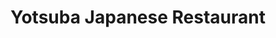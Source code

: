 ---
layout: place
title: "Yotsuba Japanese Restaurant"
permalink: /michigan/ann-arbor/yotsuba-japanese-restaurant.html
stateAbbr: MI
stateName: Michigan
cityName: Ann Arbor
seo:
  name: "Yotsuba Japanese Restaurant"
  type: Restaurant
  links: http://www.yotsuba-restaurant.com/
description: "Modern, minimalist space for sushi, teriyaki & more served in booths or traditional tatami rooms. Yotsuba Japanese Restaurant serves delicious sushi in Ann Arbor, Michigan. Try fresh Japanese dishes for a great dining experience. Available for takeout, delivery, lunch, and dinner."
place_id: ChIJAeSKkSuvPIgRyMyCKfNQKv0
photos:
  - name: >-
      places/ChIJAeSKkSuvPIgRyMyCKfNQKv0/photos/AeeoHcLe2tzpIsExupzmRS3QgDkw-wzCHWFfVpNLErq94DZERpuA-wqKBHXJaoLQcirdDwpjIDe1tpJbRhEG0HPh7rkTkB8AEaYVfEUA5qZ3rcq43oSfozmu0QnTKtLcKBykMfeVcpcgK7RVA9FS19xI0wou3ji-Rj9u5mUZVqO0v3PzZYngTV_95ernxvTiIxLZeakjHdhBhs7ZxrrADb4vycvoiX2Ws_Cm6QNLtauWQuOUREoRAdPS7q_et8dGjrwFRv-opJOQcHI5AG9e9IEu_Tufoba9j939bDk-qRvaETbzXg
    widthPx: 500
    heightPx: 333
    authorAttributions:
      - displayName: Yotsuba Japanese Restaurant
        uri: https://maps.google.com/maps/contrib/113783832709775405590
        photoUri: >-
          https://lh3.googleusercontent.com/a/ACg8ocI1RKS_ddP0XeUyCm7anHJ1X_kj6vgh6NNLNSWBGj2jBy6u3Q=s100-p-k-no-mo
    flagContentUri: >-
      https://www.google.com/local/imagery/report/?cb_client=maps_api_places.places_api&image_key=!1e10!2sAF1QipNuoH6F41n7lZqITkW7MP-NJEtMWJSDV4a8jj8l&hl=en-US
    googleMapsUri: >-
      https://www.google.com/maps/place//data=!3m4!1e2!3m2!1sAF1QipNuoH6F41n7lZqITkW7MP-NJEtMWJSDV4a8jj8l!2e10!4m2!3m1!1s0x883caf2b918ae401:0xfd2a50f32982ccc8
  - name: >-
      places/ChIJAeSKkSuvPIgRyMyCKfNQKv0/photos/AeeoHcJxBb_EA_Ly6bm4lRclRbAsUzWqt2vvqKC1yIKaeh6oagxCIO5_20RjhjrtrEYauJYMRrQuYhzzJycJwLEYuufuScfqPD9x1zY_iZInfT35haPIHp3Orur0A3qSFeaRU1eeTBq_EzPi0JiuiAmN20a6n-utN_2tJbyh7VxhxOwi9yn4-cDrMibzOir682wVLJQRvxdW0DSX8bUL19674sLNpegopDpIcNrNJs1WcDQwXzz_DwLv2VfRYwUUdmEWdVmo1XbBOxHNBkTcnxRRIWKL2npomP1ALuXzYEqISTms_w
    widthPx: 1032
    heightPx: 677
    authorAttributions:
      - displayName: Yotsuba Japanese Restaurant
        uri: https://maps.google.com/maps/contrib/113783832709775405590
        photoUri: >-
          https://lh3.googleusercontent.com/a/ACg8ocI1RKS_ddP0XeUyCm7anHJ1X_kj6vgh6NNLNSWBGj2jBy6u3Q=s100-p-k-no-mo
    flagContentUri: >-
      https://www.google.com/local/imagery/report/?cb_client=maps_api_places.places_api&image_key=!1e10!2sAF1QipMSR6ppGyKOsb6WCLIVSeAYR-VflIlrKxi_LWKY&hl=en-US
    googleMapsUri: >-
      https://www.google.com/maps/place//data=!3m4!1e2!3m2!1sAF1QipMSR6ppGyKOsb6WCLIVSeAYR-VflIlrKxi_LWKY!2e10!4m2!3m1!1s0x883caf2b918ae401:0xfd2a50f32982ccc8
  - name: >-
      places/ChIJAeSKkSuvPIgRyMyCKfNQKv0/photos/AeeoHcJj5IFR3VQr_-2c492fbout16X-oL28rg2dUGBNDj-u_kYIl8PYACVqfi-UiCSXTARRSUD9Tt9tknejkElIwIHVo5Af9B2A_U5VuSR7Vv1qkcDSGqvTl8utnwH695UT6B1Vt3hY6Jv0wfTlCZHZdJnLALj2NTJgSupwhHKdXzF8Fa-jN7OdmBgQO6QnZOLmiPn7OUXwCjTiyVo9azlc5x8xpKJSwql-XEsXNvCr2ZfRPyprspPVpSnEl2Vw0k3rH7KojOTuRFoibvJgZZEibCvHla-Qp8MDnL74WS0ZMyGUEDkeHWBdZfuiV7U-9Dasd9bwkM08cvU8ervrJQL57edpo8weMnOJkgyk72EV0nU3hBvOgteIpe9cdbD_SPpJVUnI71M1--ALxKdIZdkuKyUFeSC1SLU-v-xEkt-SvDylpL-wwPtoQ_jHhPbpsV42
    widthPx: 4000
    heightPx: 3000
    authorAttributions:
      - displayName: Nanette Vanwah
        uri: https://maps.google.com/maps/contrib/101424758646721247716
        photoUri: >-
          https://lh3.googleusercontent.com/a-/ALV-UjUXlifD2DvoXQiVmV1GYVO84dn8uFuD-lN36pBUuu6B1VFlWTQ8=s100-p-k-no-mo
    flagContentUri: >-
      https://www.google.com/local/imagery/report/?cb_client=maps_api_places.places_api&image_key=!1e10!2sCIABIhAGbzaqaDcxwWf1th0ADZdt&hl=en-US
    googleMapsUri: >-
      https://www.google.com/maps/place//data=!3m4!1e2!3m2!1sCIABIhAGbzaqaDcxwWf1th0ADZdt!2e10!4m2!3m1!1s0x883caf2b918ae401:0xfd2a50f32982ccc8
  - name: >-
      places/ChIJAeSKkSuvPIgRyMyCKfNQKv0/photos/AeeoHcLkSf9s47XrnwCiXanrafDovhVZ9jVvTj8nGtxeECkuxugpVK5HQK1OOhtTgQVih5pQ-A1WJB7mhs4qYDW1ovJf2UChcn09lLv-xOuqehzMgCoy4ANrzuH0IljBQlksVY8DnInhMlJXuFMi78uMUHz9iJ4WCUVCqoUWSPU5rrogdKa1ylIyKU8bI6zGrXlqBi0NgeJWVqlyo3S2EgInK_BqOSspFmY3Vd-DUu2b-QqONeYz70jgA_yn7sTFBt5t0qkqetzyXlFyqrv3CtYH8u9-SWtPwKFSeLfeJdjiAjV-NOHDTZiz1vRcDcXem8SebN4M1qCf2NwoGPrcI_nuW8KvryLLFIY7i_fl_8fGQKo55u0kOZwV0N4uL9AaxpwsXTFVKRbgsX-Gjm6BuvNsJuaV7n15B7U_qQDg9aF4V1LaQLzC
    widthPx: 4800
    heightPx: 3600
    authorAttributions:
      - displayName: Jason Heien
        uri: https://maps.google.com/maps/contrib/106548484170537634045
        photoUri: >-
          https://lh3.googleusercontent.com/a-/ALV-UjUH1VzuC43zlhrGtRA1O2Gu_5pbtKq3ZvBg4ywIb8zT6XusGLK1Qg=s100-p-k-no-mo
    flagContentUri: >-
      https://www.google.com/local/imagery/report/?cb_client=maps_api_places.places_api&image_key=!1e10!2sCIHM0ogKEICAgIChuvjJqgE&hl=en-US
    googleMapsUri: >-
      https://www.google.com/maps/place//data=!3m4!1e2!3m2!1sCIHM0ogKEICAgIChuvjJqgE!2e10!4m2!3m1!1s0x883caf2b918ae401:0xfd2a50f32982ccc8
  - name: >-
      places/ChIJAeSKkSuvPIgRyMyCKfNQKv0/photos/AeeoHcKP1XdOYNj9Oy7Wad4RX0S7fVm9fa1109N8MJvDw30y3aTlbVOUAxG2oWLaQ4GgOEU9ZQaDcfRXw3s1VtA-Pc-YPsvqH8vm64IuYpcmU9Bm6N1Jx5pbhI_4r_bg3WrfhGZfwgGDdjzUVROKzuAU_6A67FXYYw5GpRDh8Prg2PJxPWQk6QgmjlpItuKsF6AYTbhxZSDrLaByWnKw4ZKkI3g6OqojgVhKamXbd9SdVDZr4jpmYi4qj7h3ozJyRMFLlcE7hZAQO8qrnLqwz9aVyvlJIgW4GH4IStbSzn3DVQxnFq2Fjt0HFIsogbYUZGIc1hLUsGQzIVzOz4aJRRC3UmJvVLXzcfTS2x39Cr6O0A3Hc69mXWz-2CxZskL8nqabIPpoWhXlyV8r8XCb3WC92THc38a8LkqqrgUkSGLEBXwV_g
    widthPx: 3024
    heightPx: 4032
    authorAttributions:
      - displayName: Laura Eliza
        uri: https://maps.google.com/maps/contrib/105951984329686471468
        photoUri: >-
          https://lh3.googleusercontent.com/a-/ALV-UjU7buHsCX3C29sDQOqVHe-uxPuzYUxNlHrXSQXfyPXuqXd6zdnGtQ=s100-p-k-no-mo
    flagContentUri: >-
      https://www.google.com/local/imagery/report/?cb_client=maps_api_places.places_api&image_key=!1e10!2sCIHM0ogKEICAgID5yJ-Ufw&hl=en-US
    googleMapsUri: >-
      https://www.google.com/maps/place//data=!3m4!1e2!3m2!1sCIHM0ogKEICAgID5yJ-Ufw!2e10!4m2!3m1!1s0x883caf2b918ae401:0xfd2a50f32982ccc8
  - name: >-
      places/ChIJAeSKkSuvPIgRyMyCKfNQKv0/photos/AeeoHcIKc3f80EU3zfwaVSrmK8uMaBWLxBdfEuPG_g-AsuGFEdsshvEDV_daBsRnqzljs_lkmMf4w7lv5plIgBdzl4xcKRVOS41I68WbzlU22G1SBO4FNkPl4k7JwwEorMDYil3hhDb3mT5NjknXIXjVwe2njBbuo3EYJagZXouHXR720coDK0d72DZvM5c-VndRidPO8wArvOT07Ycug43IIYDMeyorsfkitAbfZ3Og1yrE2eTF_auuXYEDq-Wss6ARSdSz0TpNVJyfXvNO0-1DYWC5hk0SkNdNFmrL0XGg8pypD_UJ4MaxrxmTE47HhSL8v5wmD9uJ05_ulossjohI0iFITkYc4rGPPB5KEuRzum-k5IIGJ9jT3wgijxzt94puBLTERUdtzxYg6B-lUakiXbGKNmpJy11kGhlLiwcbeoRySw
    widthPx: 4032
    heightPx: 3024
    authorAttributions:
      - displayName: A Person
        uri: https://maps.google.com/maps/contrib/105392823922338204150
        photoUri: >-
          https://lh3.googleusercontent.com/a-/ALV-UjVih6KR7WzGSR1kcC56REK_WDdiYTLrGl_VWarV_M8l2o4Jk_0FCA=s100-p-k-no-mo
    flagContentUri: >-
      https://www.google.com/local/imagery/report/?cb_client=maps_api_places.places_api&image_key=!1e10!2sCIHM0ogKEICAgICJoPflbA&hl=en-US
    googleMapsUri: >-
      https://www.google.com/maps/place//data=!3m4!1e2!3m2!1sCIHM0ogKEICAgICJoPflbA!2e10!4m2!3m1!1s0x883caf2b918ae401:0xfd2a50f32982ccc8
  - name: >-
      places/ChIJAeSKkSuvPIgRyMyCKfNQKv0/photos/AeeoHcJ_7bkb3Djy35S1tUW6fzQIeVsttXYNXcM4A76HkAXwcbxy2B9Z_VlXBqayoE2DbSYTNwmMKkv2idZs_gG4dwyy2zDmCJTPYq2AQT4QcI9C9accO4coR9ylKbA5xd5XbuZ95grz8WMemyIbx23fEaS_5zOmvxKVMXIIMbNPaL6swK_mLMwJmt6W4GxRuG0AxLBKpU3q5FSD47RzNfPR0auuLQZcQugY765gqJgNqQGVLzmtsvXQ5pGcehRfqE-BmDOh4g2K2Uk1LbUfyXjvAdrKa-AyEMjRipJy8FK8oNoSq5WYOclFyBwkGpgVskwkNVERG4TzwAL4j-W1HDBcICe6p2qhMj5mEMVx37PW8X6sufZydxDHoYOamlVu0P_czbHKBRtD-2iXZBOM_kMGVvveA6bEz4Kdt78awZDXDOOUpZ9c
    widthPx: 4000
    heightPx: 3000
    authorAttributions:
      - displayName: Ashley Wynn
        uri: https://maps.google.com/maps/contrib/101018172499323710195
        photoUri: >-
          https://lh3.googleusercontent.com/a-/ALV-UjVlk2Ockbz0DD-vV_mC_xFjPClHTSxVp1DT_f41GPQEGyTmoTTQfQ=s100-p-k-no-mo
    flagContentUri: >-
      https://www.google.com/local/imagery/report/?cb_client=maps_api_places.places_api&image_key=!1e10!2sCIHM0ogKEICAgMDg_8T_mgE&hl=en-US
    googleMapsUri: >-
      https://www.google.com/maps/place//data=!3m4!1e2!3m2!1sCIHM0ogKEICAgMDg_8T_mgE!2e10!4m2!3m1!1s0x883caf2b918ae401:0xfd2a50f32982ccc8
  - name: >-
      places/ChIJAeSKkSuvPIgRyMyCKfNQKv0/photos/AeeoHcKhJ-z8oD3VePiXj7lLLJs_N1Ow7C55-ngeXTg_vy8Ez-ipc7-VC7bf-4vMqHBCgDmWa5ULxLm7hKBnt9EfUZVdUPtEg5eSl73ilkH4cwPVq3KJbmxeTR9ku0aaCMKQO4i9OhrU6HOZ8Dm7sdExd70jaCYcFGA-otDa5uMsma9my8oKcuE5gsawTJGTjifC3V3x6c0Q7o6SocP0wjlTWsNN7HCERJjO3NADquwTmnziaWVY3-o1l_i5zTtnOlSVCd-qZkVFUgjumNkE_IebqKeJ2p01kY3PGebJoPRQvFyeLaBx6ykSxmvx5dpHzcywbqhQ0n2-z9Fw1UztsJJZ2_sZ6k5uzHSTl-bR-5hm_fv8nTQ53JxjqxrR3lFEFeeH1uOEKh1D1i_Jo3FtmWeMv3UObM-CDvNOtyDX5eRFBplP8xmr
    widthPx: 3072
    heightPx: 4080
    authorAttributions:
      - displayName: Joggo
        uri: https://maps.google.com/maps/contrib/102682389153853218817
        photoUri: >-
          https://lh3.googleusercontent.com/a-/ALV-UjX91dMwZis7P8oSoH2QPB3eCCOYSRuiIJS3sSJwK8V1MFz5uvjFoQ=s100-p-k-no-mo
    flagContentUri: >-
      https://www.google.com/local/imagery/report/?cb_client=maps_api_places.places_api&image_key=!1e10!2sCIHM0ogKEICAgIC54466tgE&hl=en-US
    googleMapsUri: >-
      https://www.google.com/maps/place//data=!3m4!1e2!3m2!1sCIHM0ogKEICAgIC54466tgE!2e10!4m2!3m1!1s0x883caf2b918ae401:0xfd2a50f32982ccc8
  - name: >-
      places/ChIJAeSKkSuvPIgRyMyCKfNQKv0/photos/AeeoHcKpxC8Xo-hsQVy4ynEX85sRlrTrd9ygLrJfk0-Zr8y43NTrUyorD_O-RJgoYEyBRR2_hOY9ohwZXRDAZwzWSLbEsgk8Fza-3tFY9fO_eHBgsOWvTnMXIbN4g9wrtoQ-JoChbS5LMmFWwaNnyBcn2P8pQ0pYtthZqRpJRM5jHVeChCWiMt37jHJKQAjLdK7eaGDzq63NutDO0yLrCbmR4GB9zFdt9K0h6h0kDzm8v0guRKEGnYGaJC3G_E-oEMaaMtpBA3ObiYX3VslhwsC1yDW2nvAR8uHp324pF4pgE7VpoTvhHLwur7yommCNOdZppRong5877OgODSJu5PQ0LxfuHppuyy5QLUdQHVf7OvDUWoQ7Qp8HfstAxKBqNDu20ehlFjw0SdxaBMT0ODdlYWY0Qc2MvTyresGnJ7yKcSk
    widthPx: 4080
    heightPx: 3072
    authorAttributions:
      - displayName: Fb Nnnnbn
        uri: https://maps.google.com/maps/contrib/109169806390566264508
        photoUri: >-
          https://lh3.googleusercontent.com/a/ACg8ocIEBiSw4IewJ9PBTnyocoVLPfdvi99tE-mCn5Hub-czaAlsSA=s100-p-k-no-mo
    flagContentUri: >-
      https://www.google.com/local/imagery/report/?cb_client=maps_api_places.places_api&image_key=!1e10!2sCIHM0ogKEICAgICns52PRQ&hl=en-US
    googleMapsUri: >-
      https://www.google.com/maps/place//data=!3m4!1e2!3m2!1sCIHM0ogKEICAgICns52PRQ!2e10!4m2!3m1!1s0x883caf2b918ae401:0xfd2a50f32982ccc8
  - name: >-
      places/ChIJAeSKkSuvPIgRyMyCKfNQKv0/photos/AeeoHcJBPxYDvD23sYY5tw_ZnSEF7bpgIxr7O-JuVdP4RRVrlNAkvV5UV9Qu8qLorYn-vdI7yTJPKkHQc2MajnmaM_YpDMaUzFhuBEXPtWoF6e1jEmYnX7Zo0nIxaXLNlMULXMZbRKjM5TMETabUWB7VhuEbI6vwwvwqBTH98tTDIP5KimwkUjIokvaOM7iyVRkvDew6Rz3Woj6t-x1D4bGNl4Qbupnymsk_s2N7F52moyVgAQO0RQOHGkomcWU3l0J7D_6CjfC-2D6kGCMBUF7dpOBw4ZCfw_q7yHc5f-wigXCvBIRbSCIx62qtTA-edL5vBzc9YtPjth99Thz7FIY6Ds6bneyQdbouFU-5PtpLDZeREUA5cjo1hPitP6PY6m7VGC7j1QB8FnbVN5tkambAbZOJnvQKluToWitAYcE-v4skUso
    widthPx: 4032
    heightPx: 3024
    authorAttributions:
      - displayName: Seishin Shinsen
        uri: https://maps.google.com/maps/contrib/115579210971622797047
        photoUri: >-
          https://lh3.googleusercontent.com/a-/ALV-UjWgYVoX5eZbivA3IqrqRGVsCVzlmuI04ZpeP7LRGyyCjaSqNQE=s100-p-k-no-mo
    flagContentUri: >-
      https://www.google.com/local/imagery/report/?cb_client=maps_api_places.places_api&image_key=!1e10!2sCIHM0ogKEICAgICHh5CL9wE&hl=en-US
    googleMapsUri: >-
      https://www.google.com/maps/place//data=!3m4!1e2!3m2!1sCIHM0ogKEICAgICHh5CL9wE!2e10!4m2!3m1!1s0x883caf2b918ae401:0xfd2a50f32982ccc8
address: 2222 Hogback Rd, Ann Arbor, MI 48105, USA
street: 2222 Hogback Rd
city: Ann Arbor
state: MI
zip: '48105'
country: USA
neighborhood: Burns Park
latitude: '42.255139'
longitude: '-83.681158'
accessibility_options:
  wheelchairAccessibleParking: true
  wheelchairAccessibleEntrance: true
  wheelchairAccessibleRestroom: true
  wheelchairAccessibleSeating: true
business_status: OPERATIONAL
name: Yotsuba Japanese Restaurant
google_maps_links:
  directionsUri: >-
    https://www.google.com/maps/dir//''/data=!4m7!4m6!1m1!4e2!1m2!1m1!1s0x883caf2b918ae401:0xfd2a50f32982ccc8!3e0
  placeUri: https://maps.google.com/?cid=18242482245921328328
  writeAReviewUri: >-
    https://www.google.com/maps/place//data=!4m3!3m2!1s0x883caf2b918ae401:0xfd2a50f32982ccc8!12e1
  reviewsUri: >-
    https://www.google.com/maps/place//data=!4m4!3m3!1s0x883caf2b918ae401:0xfd2a50f32982ccc8!9m1!1b1
  photosUri: >-
    https://www.google.com/maps/place//data=!4m3!3m2!1s0x883caf2b918ae401:0xfd2a50f32982ccc8!10e5
primary_type: Japanese Restaurant
opening_hours:
  regular: null
  current: null
secondary_opening_hours:
  regular:
    weekdayDescriptions: null
    type: null
  current:
    weekdayDescriptions: null
    type: null
phone: (734) 971-5168
price_level: PRICE_LEVEL_MODERATE
price_range: $20 &ndash; $30
rating: '4.4'
rating_count: 0
website: http://www.yotsuba-restaurant.com/
reviews:
  - name: >-
      places/ChIJAeSKkSuvPIgRyMyCKfNQKv0/reviews/ChZDSUhNMG9nS0VJQ0FnTUNJcU9yMkJBEAE
    relativePublishTimeDescription: 2 weeks ago
    rating: 5
    text:
      text: >-
        Even though I live in Toronto, Ontario, Yotsuba Japanese Restaurant &
        Bar is a must-visit every time I travel to Michigan to see my nephew. It
        has become a tradition for our whole family to dine here, and it never
        disappoints! The sushi is always fresh and beautifully presented, the
        flavors are authentic, and the service is exceptional. The staff is
        welcoming and attentive, making us feel right at home. The cozy ambiance
        adds to the overall experience, making it perfect for family gatherings.
        Highly recommend this place to anyone looking for top-quality Japanese
        cuisine in the area. Can’t wait to come back on our next visit!
      languageCode: en
    originalText:
      text: >-
        Even though I live in Toronto, Ontario, Yotsuba Japanese Restaurant &
        Bar is a must-visit every time I travel to Michigan to see my nephew. It
        has become a tradition for our whole family to dine here, and it never
        disappoints! The sushi is always fresh and beautifully presented, the
        flavors are authentic, and the service is exceptional. The staff is
        welcoming and attentive, making us feel right at home. The cozy ambiance
        adds to the overall experience, making it perfect for family gatherings.
        Highly recommend this place to anyone looking for top-quality Japanese
        cuisine in the area. Can’t wait to come back on our next visit!
      languageCode: en
    authorAttribution:
      displayName: Sunwook Kim
      uri: https://www.google.com/maps/contrib/112277111104616099867/reviews
      photoUri: >-
        https://lh3.googleusercontent.com/a/ACg8ocJq9JCOhSxKv32JVyromYqHHkWVHncPCS5GlaGr10c5evkV8g=s128-c0x00000000-cc-rp-mo-ba2
    publishTime: '2025-03-29T23:51:59.008022Z'
    flagContentUri: >-
      https://www.google.com/local/review/rap/report?postId=ChZDSUhNMG9nS0VJQ0FnTUNJcU9yMkJBEAE&d=17924085&t=1
    googleMapsUri: >-
      https://www.google.com/maps/reviews/data=!4m6!14m5!1m4!2m3!1sChZDSUhNMG9nS0VJQ0FnTUNJcU9yMkJBEAE!2m1!1s0x883caf2b918ae401:0xfd2a50f32982ccc8
  - name: >-
      places/ChIJAeSKkSuvPIgRyMyCKfNQKv0/reviews/ChdDSUhNMG9nS0VJQ0FnSUR2OWF1WmhRRRAB
    relativePublishTimeDescription: 3 months ago
    rating: 5
    text:
      text: >-
        I had an amazing experience! The sushi was incredibly fresh, and the
        flavors were spot-on. They offer a great mix of classic rolls and unique
        specialties—I highly recommend trying the firecracker roll, as well as
        the vegetable tempura!

        The service was fantastic; the staff were friendly and attentive, making
        sure we had everything we needed without being overbearing. The
        atmosphere was warm and inviting, perfect for a date night or a casual
        lunch/dinner. This is definitely one of the best sushi spots I’ve been
        to, and I can’t wait to come back!
      languageCode: en
    originalText:
      text: >-
        I had an amazing experience! The sushi was incredibly fresh, and the
        flavors were spot-on. They offer a great mix of classic rolls and unique
        specialties—I highly recommend trying the firecracker roll, as well as
        the vegetable tempura!

        The service was fantastic; the staff were friendly and attentive, making
        sure we had everything we needed without being overbearing. The
        atmosphere was warm and inviting, perfect for a date night or a casual
        lunch/dinner. This is definitely one of the best sushi spots I’ve been
        to, and I can’t wait to come back!
      languageCode: en
    authorAttribution:
      displayName: Yasmin Zeidan
      uri: https://www.google.com/maps/contrib/108209325819075903693/reviews
      photoUri: >-
        https://lh3.googleusercontent.com/a-/ALV-UjW0hGZYCzF3yCGGBcmqgr2TWqdO7_YRycZ8AmpHvYVYaIUfUqYJ=s128-c0x00000000-cc-rp-mo-ba3
    publishTime: '2024-12-22T18:46:38.836797Z'
    flagContentUri: >-
      https://www.google.com/local/review/rap/report?postId=ChdDSUhNMG9nS0VJQ0FnSUR2OWF1WmhRRRAB&d=17924085&t=1
    googleMapsUri: >-
      https://www.google.com/maps/reviews/data=!4m6!14m5!1m4!2m3!1sChdDSUhNMG9nS0VJQ0FnSUR2OWF1WmhRRRAB!2m1!1s0x883caf2b918ae401:0xfd2a50f32982ccc8
  - name: >-
      places/ChIJAeSKkSuvPIgRyMyCKfNQKv0/reviews/ChdDSUhNMG9nS0VJQ0FnSUNuczUyUDJRRRAB
    relativePublishTimeDescription: 6 months ago
    rating: 5
    text:
      text: >-
        Went to Yotsuba Japanese Restaurant with my girlfriend after a Michigan
        football game and it was excellent!  We had several dishes and each was
        fresh and delicious.  I've been to this restaurant many times over the
        years and it always is consistently good.  Many thanks to the great
        people working at Yotsuba and we'll be back soon!
      languageCode: en
    originalText:
      text: >-
        Went to Yotsuba Japanese Restaurant with my girlfriend after a Michigan
        football game and it was excellent!  We had several dishes and each was
        fresh and delicious.  I've been to this restaurant many times over the
        years and it always is consistently good.  Many thanks to the great
        people working at Yotsuba and we'll be back soon!
      languageCode: en
    authorAttribution:
      displayName: Fb Nnnnbn
      uri: https://www.google.com/maps/contrib/109169806390566264508/reviews
      photoUri: >-
        https://lh3.googleusercontent.com/a/ACg8ocIEBiSw4IewJ9PBTnyocoVLPfdvi99tE-mCn5Hub-czaAlsSA=s128-c0x00000000-cc-rp-mo-ba5
    publishTime: '2024-09-29T17:25:15.377624Z'
    flagContentUri: >-
      https://www.google.com/local/review/rap/report?postId=ChdDSUhNMG9nS0VJQ0FnSUNuczUyUDJRRRAB&d=17924085&t=1
    googleMapsUri: >-
      https://www.google.com/maps/reviews/data=!4m6!14m5!1m4!2m3!1sChdDSUhNMG9nS0VJQ0FnSUNuczUyUDJRRRAB!2m1!1s0x883caf2b918ae401:0xfd2a50f32982ccc8
  - name: >-
      places/ChIJAeSKkSuvPIgRyMyCKfNQKv0/reviews/ChZDSUhNMG9nS0VJQ0FnTUNnOWQyRE1BEAE
    relativePublishTimeDescription: a month ago
    rating: 5
    text:
      text: >-
        We came for lunch here with friends from Texas. We had CC as our
        waitress. She was so nice and very efficient. She kept coming back to
        check on us and got my brother’s order in right away since he was on
        call for his job and needed to leave soon.

        The food was absolutely delicious! Everyone (5 people) ordered something
        different and each rated their food 5 stars! ⭐️⭐️⭐️⭐️⭐️

        We will be returning again for the tasty dishes and will definitely ask
        for CC- an amazing waitress!
      languageCode: en
    originalText:
      text: >-
        We came for lunch here with friends from Texas. We had CC as our
        waitress. She was so nice and very efficient. She kept coming back to
        check on us and got my brother’s order in right away since he was on
        call for his job and needed to leave soon.

        The food was absolutely delicious! Everyone (5 people) ordered something
        different and each rated their food 5 stars! ⭐️⭐️⭐️⭐️⭐️

        We will be returning again for the tasty dishes and will definitely ask
        for CC- an amazing waitress!
      languageCode: en
    authorAttribution:
      displayName: Ladybird
      uri: https://www.google.com/maps/contrib/104856517968331277962/reviews
      photoUri: >-
        https://lh3.googleusercontent.com/a/ACg8ocI3rR3ssUmDYcU4Mxvv0f5nFbdYtAJi4-9jGbJKHZN_ohx3Rw=s128-c0x00000000-cc-rp-mo
    publishTime: '2025-02-19T18:24:22.307249Z'
    flagContentUri: >-
      https://www.google.com/local/review/rap/report?postId=ChZDSUhNMG9nS0VJQ0FnTUNnOWQyRE1BEAE&d=17924085&t=1
    googleMapsUri: >-
      https://www.google.com/maps/reviews/data=!4m6!14m5!1m4!2m3!1sChZDSUhNMG9nS0VJQ0FnTUNnOWQyRE1BEAE!2m1!1s0x883caf2b918ae401:0xfd2a50f32982ccc8
  - name: >-
      places/ChIJAeSKkSuvPIgRyMyCKfNQKv0/reviews/ChZDSUhNMG9nS0VJQ0FnTUNJOUtmbFlnEAE
    relativePublishTimeDescription: 2 weeks ago
    rating: 1
    text:
      text: >-
        I had one of the worst dining experiences at this restaurant. The
        service was beyond disappointing.


        First, our appetizers arrived after we had already finished our main
        dishes—what’s the point of ordering appetizers if they come at the end
        of the meal? It completely ruined the flow of our lunch.


        Second, our orders were brought out at completely different times. Two
        people in our group finished their meals before the rest of us even got
        our food. By the time the rest of us were served, they were just sitting
        there waiting for us to catch up. It was awkward, frustrating, and
        unacceptable for a restaurant that should know how to time their service
        properly.


        Overall, the lack of coordination and attention to service made this an
        awful experience. I would not recommend this place to anyone looking for
        a decent dining experience. Definitely not worth the time or money.
      languageCode: en
    originalText:
      text: >-
        I had one of the worst dining experiences at this restaurant. The
        service was beyond disappointing.


        First, our appetizers arrived after we had already finished our main
        dishes—what’s the point of ordering appetizers if they come at the end
        of the meal? It completely ruined the flow of our lunch.


        Second, our orders were brought out at completely different times. Two
        people in our group finished their meals before the rest of us even got
        our food. By the time the rest of us were served, they were just sitting
        there waiting for us to catch up. It was awkward, frustrating, and
        unacceptable for a restaurant that should know how to time their service
        properly.


        Overall, the lack of coordination and attention to service made this an
        awful experience. I would not recommend this place to anyone looking for
        a decent dining experience. Definitely not worth the time or money.
      languageCode: en
    authorAttribution:
      displayName: baris gulseren
      uri: https://www.google.com/maps/contrib/117765485289432212242/reviews
      photoUri: >-
        https://lh3.googleusercontent.com/a/ACg8ocJpF7MvQvut4zTG3UmGqhzkYFJkgOVYWFmOudOABRpyeo71lg=s128-c0x00000000-cc-rp-mo
    publishTime: '2025-03-30T20:07:49.041877Z'
    flagContentUri: >-
      https://www.google.com/local/review/rap/report?postId=ChZDSUhNMG9nS0VJQ0FnTUNJOUtmbFlnEAE&d=17924085&t=1
    googleMapsUri: >-
      https://www.google.com/maps/reviews/data=!4m6!14m5!1m4!2m3!1sChZDSUhNMG9nS0VJQ0FnTUNJOUtmbFlnEAE!2m1!1s0x883caf2b918ae401:0xfd2a50f32982ccc8
parking_options:
  freeParkingLot: true
  freeStreetParking: true
  valetParking: false
payment_options:
  acceptsCreditCards: true
  acceptsDebitCards: true
  acceptsCashOnly: false
allow_dogs: null
curbside_pickup: null
delivery: true
dine_in: true
good_for_children: null
good_for_groups: true
good_for_sports: false
live_music: false
menu_for_children: null
outdoor_seating: false
reservable: true
restroom: true
serves_beer: true
serves_breakfast: false
serves_brunch: null
serves_cocktails: true
serves_coffee: true
serves_dinner: true
serves_dessert: true
serves_lunch: true
serves_vegetarian_food: true
serves_wine: true
takeout: true
update_category: essentials
summary: >-
  Modern, minimalist space for sushi, teriyaki & more served in booths or
  traditional tatami rooms.

---